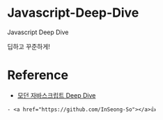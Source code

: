 # Javascript-Deep-Dive
Javascript Deep Dive

딥하고 꾸준하게!


# Reference
- [모던 자바스크립트 Deep Dive](http://www.yes24.com/Product/Goods/92742567)
```
- <a href="https://github.com/InSeong-So"></a>👍
```